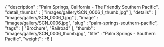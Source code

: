 {
  "description" : "Palm Springs, California - The Friendly Southern Pacific",
  "detail_thumbs" : [
                       "images/gallery/SCN_0006_1_thumb.jpg"
                     ],
  "details" : [
                 "images/gallery/SCN_0006_1.jpg"
               ],
  "image" : "images/gallery/SCN_0006.jpg",
  "slug" : "palm-springs-southern-pacific",
  "tags" : [
              "Brochure",
              "Railroad"
            ],
  "thumb" : "images/gallery/SCN_0006_thumb.jpg",
  "title" : "Palm Springs - Southern Pacific",
  "weight" : -6
}
